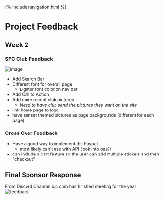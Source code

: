 {% include navigation.html %}

# Project Feedback

## Week 2
### SFC Club Feedback
![image](https://user-images.githubusercontent.com/70492417/160447387-2216be4c-7092-422f-b7ea-a7a140b9c7e8.png)
- Add Search Bar
- Different font for overall page
     - Lighter font color on nav bar
- Add Call to Action
- Add more recent club pictures
    - _Need to have club send the pictures they want on the site_
- link home page to logo
- have sunset themed pictures as page backgrounds (different for each page)

### Cross Over Feedback
- Have a good way to implement the Paypal
     - most likely can't use with API (look into oas?)
- can include a cart feature so the user can add multiple stickers and then "checkout"
 
## Final Sponsor Response
From Discord Channel b/c club has finished meeting for the year
![feedback](https://user-images.githubusercontent.com/72475036/171790846-a9f0f722-4e38-4eb6-a886-d75e95863141.PNG)
